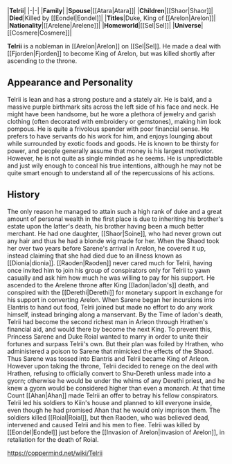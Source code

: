 |**Telrii**|
|-|-|
|**Family**|
|**Spouse**|[[Atara\|Atara]]|
|**Children**|[[Shaor\|Shaor]]|
|**Died**|Killed by [[Eondel\|Eondel]]|
|**Titles**|Duke, King of [[Arelon\|Arelon]]|
|**Nationality**|[[Arelene\|Arelene]]|
|**Homeworld**|[[Sel\|Sel]]|
|**Universe**|[[Cosmere\|Cosmere]]|

**Telrii** is a nobleman in [[Arelon\|Arelon]] on [[Sel\|Sel]]. He made a deal with [[Fjorden\|Fjorden]] to become King of Arelon, but was killed shortly after ascending to the throne.

## Appearance and Personality
Telrii is lean and has a strong posture and a stately air. He is bald, and a massive purple birthmark sits across the left side of his face and neck. He might have been handsome, but he wore a plethora of jewelry and garish clothing (often decorated with embroidery or gemstones), making him look pompous.
He is quite a frivolous spender with poor financial sense. He prefers to have servants do his work for him, and enjoys lounging about while surrounded by exotic foods and goods. He is known to be thirsty for power, and people generally assume that money is his largest motivator. However, he is not quite as single minded as he seems. He is unpredictable and just wily enough to conceal his true intentions, although he may not be quite smart enough to understand all of the repercussions of his actions.

## History
The only reason he managed to attain such a high rank of duke and a great amount of personal wealth in the first place is due to inheriting his brother's estate upon the latter's death, his brother having been a much better merchant.
He had one daughter, [[Shaor\|Soine]], who had never grown out any hair and thus he had a blonde wig made for her. When the Shaod took her over two years before Sarene's arrival in Arelon, he covered it up, instead claiming that she had died due to an illness known as [[Dionia\|dionia]].
[[Raoden\|Raoden]] never cared much for Telrii, having once invited him to join his group of conspirators only for Telrii to yawn casually and ask him how much he was willing to pay for his support.
He ascended to the Arelene throne after King [[Iadon\|Iadon's]] death, and conspired with the [[Derethi\|Derethi]] for monetary support in exchange for his support in converting Arelon.
When Sarene began her incursions into Elantris to hand out food, Telrii joined but made no effort to do any work himself, instead bringing along a manservant.
By the Time of Iadon's death, Telrii had become the second richest man in Arleon through Hrathen's financial aid, and would there by become the next King. To prevent this, Princess Sarene and Duke Roial wanted to marry in order to unite their fortunes and surpass Telrii's own. But their plan was foiled by Hrathen, who administered a poison to Sarene that mimicked the effects of the Shaod. Thus Sarene was tossed into Elantris and Telrii became King of Arleon.
However upon taking the throne, Telrii decided to renege on the deal with Hrathen, refusing to officially convert to Shu-Dereth unless made into a gyorn; otherwise he would be under the whims of any Derethi priest, and he knew a gyorn would be considered higher than even a monarch. At that time Count [[Ahan\|Ahan]] made Telrii an offer to betray his fellow conspirators. Telrii led his soldiers to Kiin's house and planned to kill everyone inside, even though he had promised Ahan that he would only imprison them. The soldiers killed [[Roial\|Roial]], but then Raoden, who was believed dead, intervened and caused Telrii and his men to flee.
Telrii was killed by [[Eondel\|Eondel]] just before the [[Invasion of Arelon\|invasion of Arelon]], in retaliation for the death of Roial.



https://coppermind.net/wiki/Telrii